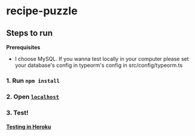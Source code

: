 # recipe-puzzle

## Steps to run

**Prerequisites**

- I choose MySQL. If you wanna test locally in your computer please set your database's config in typeorm's config in src/config/typeorm.ts

### 1.  Run `npm install`

### 2.  Open [`localhost`](blank:#localhost:3000/graphql)

### 3. Test!

#### [Testing in Heroku](blank:https://recipe-puzzle.herokuapp.com/)

